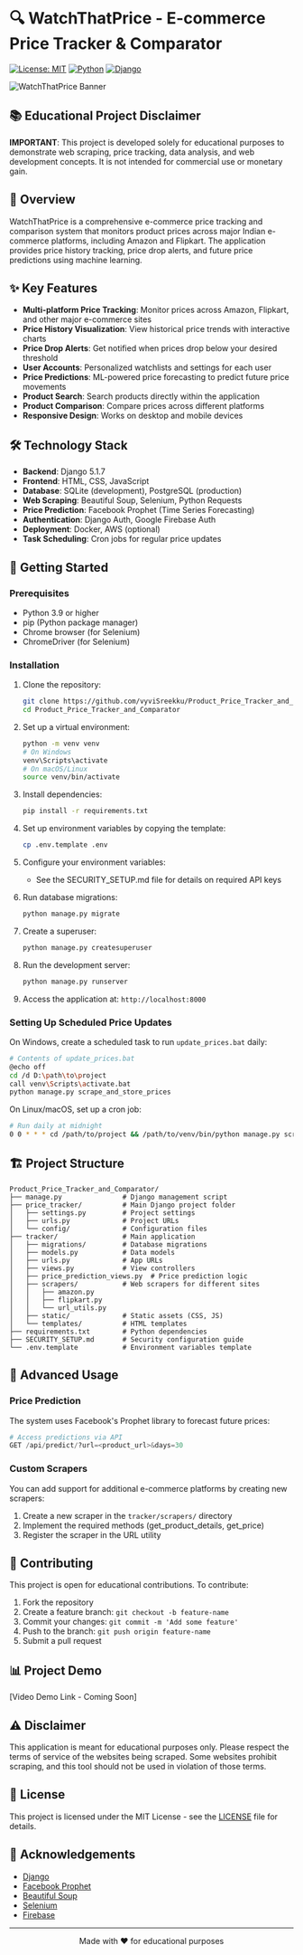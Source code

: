 # 🔍 WatchThatPrice - E-commerce Price Tracker & Comparator

[![License: MIT](https://img.shields.io/badge/License-MIT-yellow.svg)](https://opensource.org/licenses/MIT)
[![Python](https://img.shields.io/badge/Python-3.9%2B-blue)](https://www.python.org/)
[![Django](https://img.shields.io/badge/Django-5.1.7-green)](https://www.djangoproject.com/)

![WatchThatPrice Banner](https://via.placeholder.com/1200x300?text=WatchThatPrice+Price+Tracker+and+Comparator)

## 📚 Educational Project Disclaimer

**IMPORTANT**: This project is developed solely for educational purposes to demonstrate web scraping, price tracking, data analysis, and web development concepts. It is not intended for commercial use or monetary gain.

## 🌟 Overview

WatchThatPrice is a comprehensive e-commerce price tracking and comparison system that monitors product prices across major Indian e-commerce platforms, including Amazon and Flipkart. The application provides price history tracking, price drop alerts, and future price predictions using machine learning.

## ✨ Key Features

- **Multi-platform Price Tracking**: Monitor prices across Amazon, Flipkart, and other major e-commerce sites
- **Price History Visualization**: View historical price trends with interactive charts
- **Price Drop Alerts**: Get notified when prices drop below your desired threshold
- **User Accounts**: Personalized watchlists and settings for each user
- **Price Predictions**: ML-powered price forecasting to predict future price movements
- **Product Search**: Search products directly within the application
- **Product Comparison**: Compare prices across different platforms
- **Responsive Design**: Works on desktop and mobile devices

## 🛠️ Technology Stack

- **Backend**: Django 5.1.7
- **Frontend**: HTML, CSS, JavaScript 
- **Database**: SQLite (development), PostgreSQL (production)
- **Web Scraping**: Beautiful Soup, Selenium, Python Requests
- **Price Prediction**: Facebook Prophet (Time Series Forecasting)
- **Authentication**: Django Auth, Google Firebase Auth
- **Deployment**: Docker, AWS (optional)
- **Task Scheduling**: Cron jobs for regular price updates

## 🚀 Getting Started

### Prerequisites

- Python 3.9 or higher
- pip (Python package manager)
- Chrome browser (for Selenium)
- ChromeDriver (for Selenium)

### Installation

1. Clone the repository:
   ```bash
   git clone https://github.com/vyviSreekku/Product_Price_Tracker_and_Comparator.git
   cd Product_Price_Tracker_and_Comparator
   ```

2. Set up a virtual environment:
   ```bash
   python -m venv venv
   # On Windows
   venv\Scripts\activate
   # On macOS/Linux
   source venv/bin/activate
   ```

3. Install dependencies:
   ```bash
   pip install -r requirements.txt
   ```

4. Set up environment variables by copying the template:
   ```bash
   cp .env.template .env
   ```
   
5. Configure your environment variables:
   - See the SECURITY_SETUP.md file for details on required API keys

6. Run database migrations:
   ```bash
   python manage.py migrate
   ```

7. Create a superuser:
   ```bash
   python manage.py createsuperuser
   ```

8. Run the development server:
   ```bash
   python manage.py runserver
   ```

9. Access the application at: `http://localhost:8000`

### Setting Up Scheduled Price Updates

On Windows, create a scheduled task to run `update_prices.bat` daily:
```bash
# Contents of update_prices.bat
@echo off
cd /d D:\path\to\project
call venv\Scripts\activate.bat
python manage.py scrape_and_store_prices
```

On Linux/macOS, set up a cron job:
```bash
# Run daily at midnight
0 0 * * * cd /path/to/project && /path/to/venv/bin/python manage.py scrape_and_store_prices
```

## 🏗️ Project Structure

```
Product_Price_Tracker_and_Comparator/
├── manage.py               # Django management script
├── price_tracker/          # Main Django project folder
│   ├── settings.py         # Project settings
│   ├── urls.py             # Project URLs
│   └── config/             # Configuration files
├── tracker/                # Main application
│   ├── migrations/         # Database migrations
│   ├── models.py           # Data models
│   ├── urls.py             # App URLs
│   ├── views.py            # View controllers
│   ├── price_prediction_views.py  # Price prediction logic
│   ├── scrapers/           # Web scrapers for different sites
│   │   ├── amazon.py
│   │   ├── flipkart.py
│   │   └── url_utils.py
│   ├── static/             # Static assets (CSS, JS)
│   └── templates/          # HTML templates
├── requirements.txt        # Python dependencies
├── SECURITY_SETUP.md       # Security configuration guide
└── .env.template           # Environment variables template
```

## 🔧 Advanced Usage

### Price Prediction

The system uses Facebook's Prophet library to forecast future prices:

```python
# Access predictions via API
GET /api/predict/?url=<product_url>&days=30
```

### Custom Scrapers

You can add support for additional e-commerce platforms by creating new scrapers:

1. Create a new scraper in the `tracker/scrapers/` directory
2. Implement the required methods (get_product_details, get_price)
3. Register the scraper in the URL utility

## 🤝 Contributing

This project is open for educational contributions. To contribute:

1. Fork the repository
2. Create a feature branch: `git checkout -b feature-name`
3. Commit your changes: `git commit -m 'Add some feature'`
4. Push to the branch: `git push origin feature-name`
5. Submit a pull request

## 📊 Project Demo

[Video Demo Link - Coming Soon]

## ⚠️ Disclaimer

This application is meant for educational purposes only. Please respect the terms of service of the websites being scraped. Some websites prohibit scraping, and this tool should not be used in violation of those terms.

## 📝 License

This project is licensed under the MIT License - see the [LICENSE](LICENSE) file for details.

## 🙏 Acknowledgements

- [Django](https://www.djangoproject.com/)
- [Facebook Prophet](https://facebook.github.io/prophet/)
- [Beautiful Soup](https://www.crummy.com/software/BeautifulSoup/)
- [Selenium](https://www.selenium.dev/)
- [Firebase](https://firebase.google.com/)

---

<p align="center">
  Made with ❤️ for educational purposes
</p>
